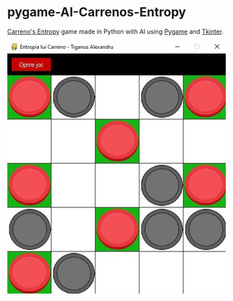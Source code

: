 # pygame-AI-Carrenos-Entropy
[Carreno's Entropy](http://www.di.fc.ul.pt/~jpn/gv/entropy.htm#:~:text=Carreno's%20Entropy%20is%20a%20two,straight%20line%20on%20any%20direction.) game made in Python with AI using [Pygame](https://www.pygame.org/news) and [Tkinter](https://docs.python.org/3/library/tkinter.html).

![Game victory picture](capture.jpg "Text to show on mouseover")
